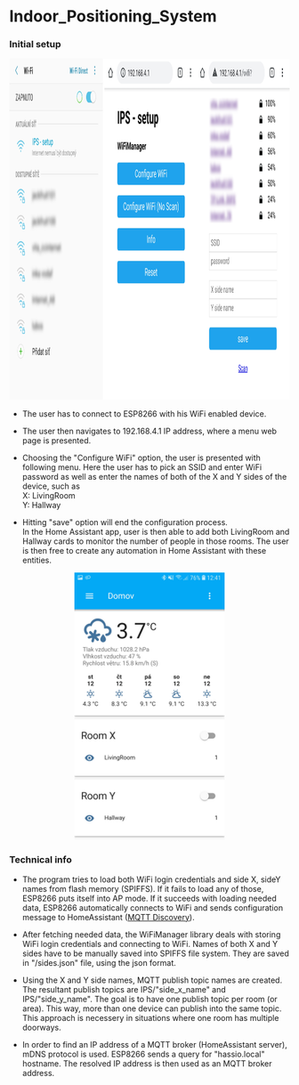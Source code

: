 # Indoor_Positioning_System

### Initial setup

<p align="center">
<img src="Images/IPS-SETUP.png" alt="alt text" width="1080" height="613">
</p>

* The user has to connect to ESP8266 with his WiFi enabled device. 

* The user then navigates to 192.168.4.1 IP address, where a menu web page is presented. 

* Choosing the "Configure WiFi" option, the user is presented with following menu. Here the user has to pick an SSID and enter WiFi password as well as enter the names of both of the X and Y sides of the device, such as <br>X: LivingRoom<br>Y: Hallway

* Hitting "save" option will end the configuration process.<br>
In the Home Assistant app, user is then able to add both LivingRoom and Hallway cards to monitor the number of people in those rooms. The user is then free to create any automation in Home Assistant with these entities.

<p align="center">
<img src="Images/Screenshot_20200331-124110_Home Assistant.jpg" alt="alt text" width="270" height="480">
</p>

### Technical info
* The program tries to load both WiFi login credentials and side X, sideY names from flash memory (SPIFFS). If it fails to load any of those, ESP8266 puts itself into AP mode. If it succeeds with loading needed data, ESP8266 automatically connects to WiFi and sends configuration message to HomeAssistant (<a href="https://www.home-assistant.io/docs/mqtt/discovery/">MQTT Discovery</a>).<br>

* After fetching needed data, the WiFiManager library deals with storing WiFi login credentials and connecting to WiFi. Names of both  X and Y sides have to be manually saved into SPIFFS file system. They are saved in "/sides.json" file, using the json format.

* Using the X and Y side names, MQTT publish topic names are created. The resultant publish topics are IPS/"side_x_name" and IPS/"side_y_name". The goal is to have one publish topic per room (or area). This way, more than one device can publish into the same topic. This approach is necessery in situations where one room has multiple doorways.

* In order to find an IP address of a MQTT broker (HomeAssistant server), mDNS protocol is used. ESP8266 sends a query for "hassio.local" hostname. The resolved IP address is then used as an MQTT broker address.
